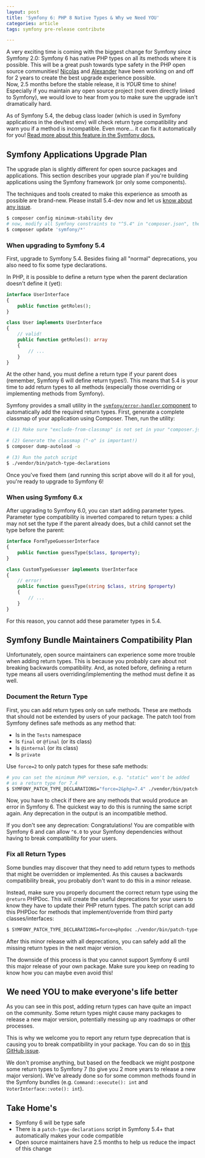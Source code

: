 ```yaml
---
layout: post
title: 'Symfony 6: PHP 8 Native Types & Why we Need YOU'
categories: article
tags: symfony pre-release contribute

---
```

A very exciting time is coming with the biggest change for Symfony since
Symfony 2.0: Symfony 6 has native PHP types on all its methods where it
is possible. This will be a great push towards type safety in the PHP
open source communities! [Nicolas][nicolas-grekas] and
[Alexander][derrabus] have been working on and off for 2 years to create
the best upgrade experience possible.<br>
Now, 2.5 months before the stable release, it is *YOUR* time to shine!
Especially if you maintain any open source project (not even directly
linked to Symfony), we would love to hear from you to make sure the
upgrade isn't dramatically hard.

As of Symfony 5.4, the debug class loader (which is used in Symfony
applications in the dev/test env) will check return type compatibility
and warn you if a method is incompatible. Even more... it can fix it
automatically for you! [Read more about this feature in the Symfony
docs.][doc]

## Symfony Applications Upgrade Plan

The upgrade plan is slightly different for open source packages and
applications. This section describes your upgrade plan if you're
building applications using the Symfony framework (or only some
components).

The techniques and tools created to make this experience as smooth as
possible are brand-new. Please install 5.4-dev now and let us [know about
any issue][bug].

```bash
$ composer config minimum-stability dev
# now, modify all Symfony constraints to "^5.4" in "composer.json", then:
$ composer update 'symfony/*'
```

### When upgrading to Symfony 5.4

First, upgrade to Symfony 5.4. Besides fixing all "normal" deprecations,
you also need to fix some type declarations.

In PHP, it is possible to define a return type when the parent
declaration doesn't define it (yet):

```php
interface UserInterface
{
    public function getRoles();
}

class User implements UserInterface
{
    // valid!
    public function getRoles(): array
    {
        // ...
    }
}
```

At the other hand, you must define a return type if your parent does
(remember, Symfony 6 will define return types!). This means that 5.4 is
your time to add return types to all methods (especially those
overriding or implementing methods from Symfony).

Symfony provides a small utility in the [`symfony/error-handler` component][error-handler]
to automatically add the required return types. First, generate a
complete classmap of your application using Composer. Then, run the
utility:

```bash
# (1) Make sure "exclude-from-classmap" is not set in your "composer.json"

# (2) Generate the classmap ("-o" is important!)
$ composer dump-autoload -o

# (3) Run the patch script
$ ./vendor/bin/patch-type-declarations
```

Once you've fixed them (and running this script above will do it all for
you), you're ready to upgrade to Symfony 6!

### When using Symfony 6.x

After upgrading to Symfony 6.0, you can start adding parameter types.
Parameter type compatibility is inverted compared to return types: a
child may not set the type if the parent already does, but a child
cannot set the type before the parent:

```php
interface FormTypeGuesserInterface
{
    public function guessType($class, $property);
}

class CustomTypeGuesser implements UserInterface
{
    // error!
    public function guessType(string $class, string $property)
    {
        // ...
    }
}
```

For this reason, you cannot add these parameter types in 5.4.

## Symfony Bundle Maintainers Compatibility Plan

Unfortunately, open source maintainers can experience some more trouble
when adding return types. This is because you probably care about not
breaking backwards compatibility. And, as noted before, defining a
return type means all users overriding/implementing the method must
define it as well.

### Document the Return Type

First, you can add return types only on safe methods. These are methods
that should not be extended by users of your package. The patch tool
from Symfony defines safe methods as any method that:

- Is in the `Tests` namespace
- Is `final` or `@final` (or its class)
- Is `@internal` (or its class)
- Is `private`

Use ``force=2`` to only patch types for these safe methods:

```bash
# you can set the minimum PHP version, e.g. "static" won't be added
# as a return type for 7.4
$ SYMFONY_PATCH_TYPE_DECLARATIONS="force=2&php=7.4" ./vendor/bin/patch-type-declarations
```

Now, you have to check if there are any methods that would produce an
error in Symfony 6. The quickest way to do this is running the same
script again. Any deprecation in the output is an incompatible method.

If you don't see any deprecation: Congratulations! You are compatible with
Symfony 6 and can allow `^6.0` to your Symfony dependencies without having
to break compatibility for your users.

### Fix all Return Types

Some bundles may discover that they need to add return types to methods
that might be overridden or implemented. As this causes a backwards
compatibility break, you probably don't want to do this in a minor
release.

Instead, make sure you properly document the correct return type using
the `@return` PHPDoc. This will create the useful deprecations for your
users to know they have to update their PHP return types. The patch
script can add this PHPDoc for methods that implement/override from
third party classes/interfaces:

```bash
$ SYMFONY_PATCH_TYPE_DECLARATIONS=force=phpdoc ./vendor/bin/patch-type-declarations
```

After this minor release with all deprecations, you can safely add all
the missing return types in the next major version.

The downside of this process is that you cannot support Symfony 6 until
this major release of your own package. Make sure you keep on reading to
know how you can maybe even avoid this!

## We need YOU to make everyone's life better

As you can see in this post, adding return types can have quite an
impact on the community. Some return types might cause many packages to
release a new major version, potentially messing up any roadmaps or
other processes.

This is why we welcome you to report any return type deprecation that is
causing you to break compatibility in your package. You can do so in
[this GitHub issue][github].

We don't promise anything, but based on the feedback we might postpone
some return types to Symfony 7 (to give you 2 more years to release a
new major version). We've already done so for some common methods found
in the Symfony bundles (e.g. `Command::execute(): int` and
`VoterInterface::vote(): int`).

## Take Home's

- Symfony 6 will be type safe
- There is a `patch-type-declarations` script in Symfony 5.4+ that
  automatically makes your code compatible
- Open source maintainers have 2.5 months to help us reduce the impact
  of this change

[nicolas-grekas]: https://github.com/sponsors/nicolas-grekas
[derrabus]: https://github.com/derrabus
[doc]: https://symfony.com/doc/5.4/setup/upgrade_major.html#upgrading-to-symfony-6-add-native-return-types
[error-handler]: https://symfony.com/components/ErrorHandler
[bug]: https://github.com/symfony/symfony/issues/new/choose
[github]: https://github.com/symfony/symfony/issues/43021
